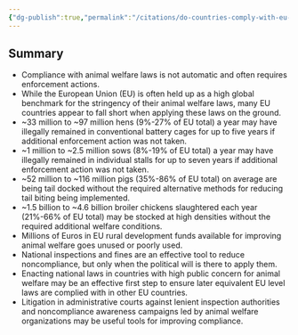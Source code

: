 ```yaml
---
{"dg-publish":true,"permalink":"/citations/do-countries-comply-with-eu-animal-welfare-laws-rethink-priorities/","tags":["#EU"],"created":"2025-10-23T14:19:55.669+01:00","updated":"2025-10-23T14:19:55.697+01:00"}
---
```


## Summary
*   Compliance with animal welfare laws is not automatic and often requires enforcement actions.
*   While the European Union (EU) is often held up as a high global benchmark for the stringency of their animal welfare laws, many EU countries appear to fall short when applying these laws on the ground.
*   ~33 million to ~97 million hens (9%-27% of EU total) a year may have illegally remained in conventional battery cages for up to five years if additional enforcement action was not taken.
*   ~1 million to ~2.5 million sows (8%-19% of EU total) a year may have illegally remained in individual stalls for up to seven years if additional enforcement action was not taken.
*   ~52 million to ~116 million pigs (35%-86% of EU total) on average are being tail docked without the required alternative methods for reducing tail biting being implemented.
*   ~1.5 billion to ~4.6 billion broiler chickens slaughtered each year (21%-66% of EU total) may be stocked at high densities without the required additional welfare conditions.
*   Millions of Euros in EU rural development funds available for improving animal welfare goes unused or poorly used.
*   National inspections and fines are an effective tool to reduce noncompliance, but only when the political will is there to apply them.
*   Enacting national laws in countries with high public concern for animal welfare may be an effective first step to ensure later equivalent EU level laws are complied with in other EU countries.
*   Litigation in administrative courts against lenient inspection authorities and noncompliance awareness campaigns led by animal welfare organizations may be useful tools for improving compliance.